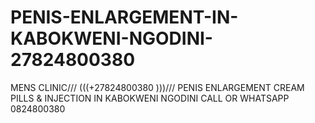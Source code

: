 # PENIS-ENLARGEMENT-IN-KABOKWENI-NGODINI-27824800380
MENS CLINIC/// (((+27824800380 )))///    PENIS ENLARGEMENT CREAM PILLS &amp; INJECTION IN KABOKWENI NGODINI CALL OR WHATSAPP 0824800380 
